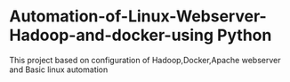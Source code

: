 # Automation-of-Linux-Webserver-Hadoop-and-docker-using Python
This project based on configuration of Hadoop,Docker,Apache webserver and Basic linux automation
